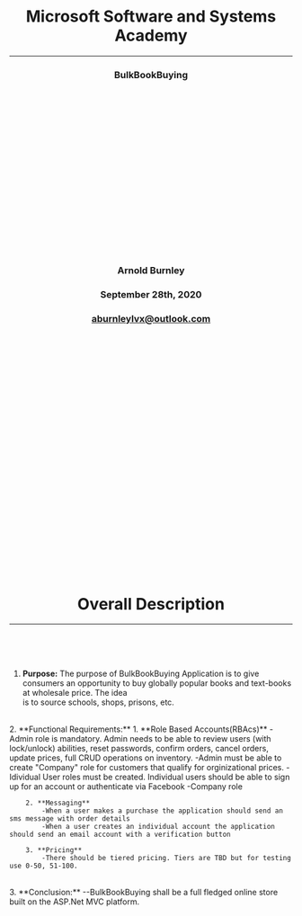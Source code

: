 # <center>Microsoft Software and Systems Academy</center>  
***   
  
### <center>BulkBookBuying</center> 

  
    
<br/>  
<br/>  
<br/>  
<br/>   
<br/>  
<br/>  
<br/>  
<br/>  
<br/>  
<br/>
<br/>  
<br/>  
<br/>  
<br/>   
<br/>  
<br/>  
<br/>     

###		   <center>Arnold Burnley</center>  
###		   <center>September 28th, 2020</center>   
###		   <center><aburnleylvx@outlook.com></center>    
<br/>  
<br/>  
<br/>  
<br/>   
<br/>  
<br/>  
<br/>  
<br/>  
<br/>  
<br/>  
<br/>  
<br/>  
<br/>  
<br/>  
<br/>  
<br/>  
<br/>  
<br/>  
<br/>  
<br/>  
<br/>  
<br/>
<br/>  
<br/>  
<br/>  
  

#  <center>Overall Description</center>  
***  
<br/>  
<br/>  
<br/>  

1. **Purpose:** The purpose of BulkBookBuying Application is to give consumers an opportunity to buy globally popular books and text-books at wholesale price. The idea  
is to source schools, shops, prisons, etc.  
<br/>  
2. **Functional Requirements:**  
		1. **Role Based Accounts(RBAcs)**  
			-Admin role is mandatory. Admin needs to be able to review users (with lock/unlock) abilities, reset passwords, confirm orders, cancel orders, update prices, full CRUD operations on inventory.  
			-Admin must be able to create "Company" role for customers that qualify for orginizational prices.  
			-Idividual User roles must be created. Individual users should be able to sign up for an account or authenticate via Facebook  
			-Company role  
  
		2. **Messaging**  
			-When a user makes a purchase the application should send an sms message with order details
			-When a user creates an individual account the application should send an email account with a verification button  
		
		3. **Pricing**  
			-There should be tiered pricing. Tiers are TBD but for testing use 0-50, 51-100.	
<br/>  
3. **Conclusion:**  
			--BulkBookBuying shall be a full fledged online store built on the ASP.Net MVC platform.  
<br/>  
<br/>  
<br/>  
<br/>   
<br/>  
<br/>  
<br/>  
<br/>  
<br/>  
<br/>  
<br/>  
<br/>  
<br/>  
<br/>  
<br/>  
<br/>  
<br/>  
<br/>  
<br/>  
<br/>  
<br/>  
<br/>
<br/>  
<br/>  
<br/>  
  
